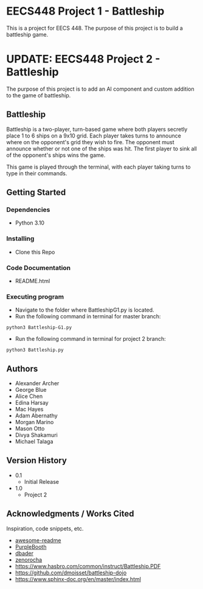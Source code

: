 # EECS448 Project 1 - Battleship

This is a project for EECS 448. The purpose of this project is to build a battleship game.

# UPDATE: EECS448 Project 2 - Battleship

The purpose of this project is to add an AI component and custom addition to the game of battleship.

## Battleship

Battleship is a two-player, turn-based game where both players secretly place 1 to 6 ships on a 9x10 grid. Each player takes turns to announce where on the opponent's grid they wish to fire. The opponent must announce whether or not one of the ships was hit. The first player to sink all of the opponent's ships wins the game.

This game is played through the terminal, with each player taking turns to type in their commands.

## Getting Started

### Dependencies

* Python 3.10

### Installing

* Clone this Repo

### Code Documentation

* README.html

### Executing program

* Navigate to the folder where BattleshipG1.py is located.
* Run the following command in terminal for master branch:

```
python3 Battleship-G1.py
```
* Run the following command in terminal for project 2 branch:

```
python3 Battleship.py
```

## Authors

- Alexander Archer
- George Blue
- Alice Chen
- Edina Harsay
- Mac Hayes
- Adam Abernathy
- Morgan Marino
- Mason Otto
- Divya Shakamuri
- Michael Talaga

## Version History

* 0.1
  * Initial Release
* 1.0
  * Project 2

## Acknowledgments / Works Cited

Inspiration, code snippets, etc.

* [awesome-readme](https://github.com/matiassingers/awesome-readme)
* [PurpleBooth](https://gist.github.com/PurpleBooth/109311bb0361f32d87a2)
* [dbader](https://github.com/dbader/readme-template)
* [zenorocha](https://gist.github.com/zenorocha/4526327)
* https://www.hasbro.com/common/instruct/Battleship.PDF
* https://github.com/dmoisset/battleship-dojo
* https://www.sphinx-doc.org/en/master/index.html
